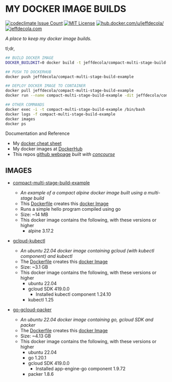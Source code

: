 # MY DOCKER IMAGE BUILDS

[![codeclimate Issue Count](https://codeclimate.com/github/JeffDeCola/my-docker-image-builds/badges/issue_count.svg)](https://codeclimate.com/github/JeffDeCola/my-docker-image-builds/issues)
[![MIT License](http://img.shields.io/:license-mit-blue.svg)](http://jeffdecola.mit-license.org)
[![hub.docker.com/u/jeffdecola/](https://img.shields.io/badge/website-dockerhub-blue)](https://hub.docker.com/u/jeffdecola/)
[![jeffdecola.com](https://img.shields.io/badge/website-jeffdecola.com-blue)](https://jeffdecola.com)

_A place to keep my docker image builds._

tl;dr,

```bash
## BUILD DOCKER IMAGE
DOCKER_BUILDKIT=0 docker build -t jeffdecola/compact-multi-stage-build-example .

## PUSH TO DOCKERHUB
docker push jeffdecola/compact-multi-stage-build-example

## DEPLOY DOCKER IMAGE TO CONTAINER
docker pull jeffdecola/compact-multi-stage-build-example
docker run --name compact-multi-stage-build-example -dit jeffdecola/compact-multi-stage-build-example

## OTHER COMMANDS
docker exec -i -t compact-multi-stage-build-example /bin/bash
docker logs -f compact-multi-stage-build-example
docker images
docker ps
```

Documentation and Reference

* My
  [docker cheat sheet](https://github.com/JeffDeCola/my-cheat-sheets/tree/master/software/operations/orchestration/builds-deployment-containers/docker-cheat-sheet)
* My docker images at
  [DockerHub](https://hub.docker.com/u/jeffdecola/)
* This repos
  [github webpage](https://jeffdecola.github.io/my-docker-image-builds/)
  _built with
  [concourse](https://github.com/JeffDeCola/my-docker-image-builds/blob/master/ci-README.md)_

## IMAGES

* [compact-multi-stage-build-example](https://github.com/JeffDeCola/my-docker-image-builds/blob/master/images/compact-multi-stage-build-example)
  * _An example of a compact alpine docker image built using a multi-stage build_
  * This
  [Dockerfile](https://github.com/JeffDeCola/my-docker-image-builds/blob/master/images/compact-multi-stage-build-example/Dockerfile)
  creates this
  [docker Image](https://hub.docker.com/r/jeffdecola/compact-multi-stage-build-example)
  * Runs a simple hello program compiled using go
  * Size: ~14 MB
  * This docker image contains the following, with these versions or higher
    * alpine 3.17.2

* [gcloud-kubectl](https://github.com/JeffDeCola/my-docker-image-builds/blob/master/images/gcloud-kubectl)
  * _An ubuntu 22.04 docker image containing gcloud (with kubectl component)
  and kubectl_
  * The
    [Dockerfile](https://github.com/JeffDeCola/my-docker-image-builds/blob/master/images/gcloud-kubectl/Dockerfile)
    creates this
    [docker Image](https://hub.docker.com/r/jeffdecola/gcloud-kubectl)
  * Size: ~3.1 GB
  * This docker image contains the following, with these versions or higher
    * ubuntu 22.04
    * gcloud SDK 419.0.0
      * Installed kubectl component 1.24.10
    * kubectl 1.25

* [go-gcloud-packer](https://github.com/JeffDeCola/my-docker-image-builds/blob/master/images/go-gcloud-packer)
  * _An ubuntu 22.04 docker image containing go, gcloud SDK and packer_
  * The
    [Dockerfile](https://github.com/JeffDeCola/my-docker-image-builds/blob/master/images/go-gcloud-packer/Dockerfile)
    creates this
    [docker Image](https://hub.docker.com/r/jeffdecola/go-gcloud-packer)
  * Size: ~4.13 GB
  * This docker image contains the following, with these versions or higher
    * ubuntu 22.04
    * go 1.20.1
    * gcloud SDK 419.0.0
      * Installed app-engine-go component 1.9.72
    * packer 1.8.6
